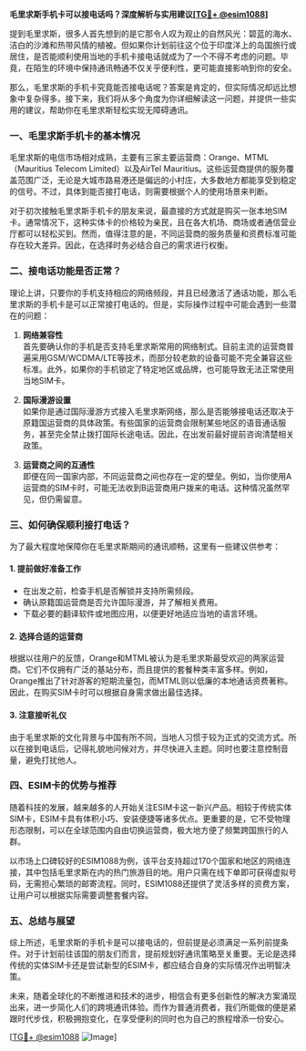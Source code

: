 **毛里求斯手机卡可以接电话吗？深度解析与实用建议[[TG💪+ @esim1088](https://t.me/s/esim1088)]**

提到毛里求斯，很多人首先想到的是它那令人叹为观止的自然风光：碧蓝的海水、洁白的沙滩和热带风情的植被。但如果你计划前往这个位于印度洋上的岛国旅行或居住，是否能顺利使用当地的手机卡接电话就成为了一个不得不考虑的问题。毕竟，在陌生的环境中保持通讯畅通不仅关乎便利性，更可能直接影响到你的安全。

那么，毛里求斯的手机卡究竟能否接电话呢？答案是肯定的，但实际情况却远比想象中复杂得多。接下来，我们将从多个角度为你详细解读这一问题，并提供一些实用的建议，帮助你在毛里求斯轻松实现无障碍通讯。

### **一、毛里求斯手机卡的基本情况**

毛里求斯的电信市场相对成熟，主要有三家主要运营商：Orange、MTML（Mauritius Telecom Limited）以及AirTel Mauritius。这些运营商提供的服务覆盖范围广泛，无论是大城市路易港还是偏远的小村庄，大多数地方都能享受到稳定的信号。不过，具体到能否接打电话，则需要根据个人的使用场景来判断。

对于初次接触毛里求斯手机卡的朋友来说，最直接的方式就是购买一张本地SIM卡。通常情况下，这种实体卡的价格较为亲民，且在各大机场、商场或者通信营业厅都可以轻松买到。然而，值得注意的是，不同运营商的服务质量和资费标准可能存在较大差异。因此，在选择时务必结合自己的需求进行权衡。

### **二、接电话功能是否正常？**

理论上讲，只要你的手机支持相应的网络频段，并且已经激活了通话功能，那么毛里求斯的手机卡是可以正常接打电话的。但是，实际操作过程中可能会遇到一些潜在的问题：

1. **网络兼容性**  
   首先要确认你的手机是否支持毛里求斯常用的网络制式。目前主流的运营商普遍采用GSM/WCDMA/LTE等技术，而部分较老款的设备可能不完全兼容这些标准。此外，如果你的手机锁定了特定地区或品牌，也可能导致无法正常使用当地SIM卡。

2. **国际漫游设置**  
   如果你是通过国际漫游方式接入毛里求斯网络，那么是否能够接电话还取决于原籍国运营商的具体政策。有些国家的运营商会限制某些地区的语音通话服务，甚至完全禁止拨打国际长途电话。因此，在出发前最好提前咨询清楚相关政策。

3. **运营商之间的互通性**  
   即便在同一国家内部，不同运营商之间也存在一定的壁垒。例如，当你使用A运营商的SIM卡时，可能无法收到B运营商用户拨来的电话。这种情况虽然罕见，但仍需留意。

### **三、如何确保顺利接打电话？**

为了最大程度地保障你在毛里求斯期间的通讯顺畅，这里有一些建议供参考：

#### **1. 提前做好准备工作**
   - 在出发之前，检查手机是否解锁并支持所需频段。
   - 确认原籍国运营商是否允许国际漫游，并了解相关费用。
   - 下载必要的翻译软件或地图应用，以便更好地适应当地的语言环境。

#### **2. 选择合适的运营商**
   根据以往用户的反馈，Orange和MTML被认为是毛里求斯最受欢迎的两家运营商。它们不仅拥有广泛的基站分布，而且提供的套餐种类丰富多样。例如，Orange推出了针对游客的短期流量包，而MTML则以低廉的本地通话资费著称。因此，在购买SIM卡时可以根据自身需求做出最佳选择。

#### **3. 注意接听礼仪**
   由于毛里求斯的文化背景与中国有所不同，当地人习惯于较为正式的交流方式。所以在接到电话后，记得礼貌地问候对方，并尽快进入主题。同时也要注意控制音量，避免打扰他人。

### **四、ESIM卡的优势与推荐**

随着科技的发展，越来越多的人开始关注ESIM卡这一新兴产品。相较于传统实体SIM卡，ESIM卡具有体积小巧、安装便捷等诸多优点。更重要的是，它不受物理形态限制，可以在全球范围内自由切换运营商，极大地方便了频繁跨国旅行的人群。

以市场上口碑较好的ESIM1088为例，该平台支持超过170个国家和地区的网络连接，其中包括毛里求斯在内的热门旅游目的地。用户只需在线下单即可获得虚拟号码，无需担心繁琐的邮寄流程。同时，ESIM1088还提供了灵活多样的资费方案，让用户可以根据实际需要调整套餐内容。

### **五、总结与展望**

综上所述，毛里求斯的手机卡是可以接电话的，但前提是必须满足一系列前提条件。对于计划前往该国的朋友们而言，提前规划好通讯策略至关重要。无论是选择传统的实体SIM卡还是尝试新型的ESIM卡，都应结合自身的实际情况作出明智决策。

未来，随着全球化的不断推进和技术的进步，相信会有更多创新性的解决方案涌现出来，进一步简化人们的跨境通讯体验。而作为普通消费者，我们所能做的便是紧跟时代步伐，积极拥抱变化，在享受便利的同时也为自己的旅程增添一份安心。

[[TG💪+ @esim1088](https://t.me/s/esim1088) ![Image](https://i.postimg.cc/4NQfJmqS/Snipaste-2025-05-13-00-14-12.png)]